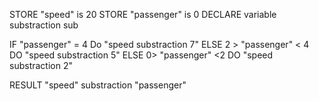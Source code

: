STORE "speed" is 20
STORE "passenger" is 0
DECLARE variable substraction sub

IF "passenger" = 4
 Do "speed substraction 7"
ELSE 2 > "passenger" < 4
 DO "speed substraction 5"
ELSE 0> "passenger" <2
 DO "speed substraction 2"

RESULT "speed" substraction "passenger" 
